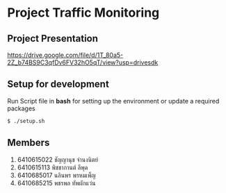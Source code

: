 # Project Traffic Monitoring
## Project Presentation
https://drive.google.com/file/d/1T_80a5-2Z_b74BS9C3qfDv6FV32hO5qT/view?usp=drivesdk

## Setup for development

 Run Script file in **bash** for setting up the environment or update a required packages
```bash
$ ./setup.sh
```
## Members
1. 6410615022 ชัญญานุช จํานงนิตย์
2. 6410615113 พิชชากานต์ ลีพุด 
3. 6410685017 นลินพร พรหมเพ็ญ 
4. 6410685215 พชรพล ทัพผักแว่น
